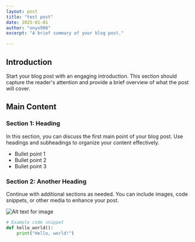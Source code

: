 ```yaml
---
layout: post
title: "test post"
date: 2025-01-01
author: "onyx998"
excerpt: "A brief summary of your blog post."

---
```



## Introduction

Start your blog post with an engaging introduction. This section should capture the reader's attention and provide a brief overview of what the post will cover.

## Main Content

### Section 1: Heading

In this section, you can discuss the first main point of your blog post. Use headings and subheadings to organize your content effectively.

- Bullet point 1
- Bullet point 2
- Bullet point 3

### Section 2: Another Heading

Continue with additional sections as needed. You can include images, code snippets, or other media to enhance your post.

![Alt text for image](path/to/your/image.jpg)

```python
# Example code snippet
def hello_world():
    print("Hello, world!")
